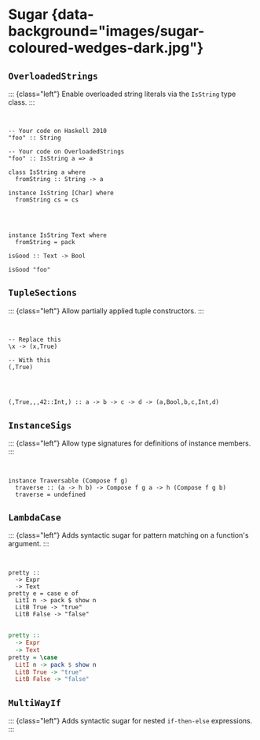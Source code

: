 # Sugar {data-background="images/sugar-coloured-wedges-dark.jpg"}

## `OverloadedStrings`

::: {class="left"}
Enable overloaded string literals via the `IsString` type class.
:::

##

<pre class="haskell"><code data-trim data-noescape>
<div class="fragment fade-in-then-semi-out">-- Your code on Haskell 2010
"foo" :: String
</div>
<div class="fragment fade-in-then-semi-out">-- Your code on OverloadedStrings
"foo" :: IsString a => a
</div>
<div class="fragment fade-in-then-semi-out">class IsString a where
  fromString :: String -> a
</div>
<div class="fragment fade-in-then-semi-out">instance IsString [Char] where
  fromString cs = cs
</div>
</code></pre>

##

<pre class="haskell"><code data-trim data-noescape>
<div class="fragment fade-in-then-semi-out">instance IsString Text where
  fromString = pack
</div>
<span class="fragment fade-in-then-semi-out">isGood :: Text -> Bool</span>

<span class="fragment fade-in-then-semi-out">isGood "foo"</span>
</code></pre>

## `TupleSections`

::: {class="left"}
Allow partially applied tuple constructors.
:::

##

<pre class="haskell"><code data-trim data-noescape>
<span class="fragment fade-in-then-semi-out">-- Replace this
\x -> (x,True)
</span>
<span class="fragment fade-in-then-semi-out">-- With this
(,True)
</span>
</code></pre>

##

<pre class="haskell"><code data-trim data-noescape>
(,True,,,42::Int,)<span class="fragment fade-in"> :: a -> b -> c -> d -> (a,Bool,b,c,Int,d)</span>
</code></pre>

## `InstanceSigs`

::: {class="left"}
Allow type signatures for definitions of instance members.
:::

##

<pre class="haskell"><code data-trim data-noescape>
<span class="fragment fade-in-then-semi-out" data-fragment-index="1">instance Traversable (Compose f g)</span>
  <span class="fragment fade-in" data-fragment-index="2">traverse :: (a -> h b) -> Compose f g a -> h (Compose f g b)</span>
  <span class="fragment fade-in-then-semi-out" data-fragment-index="1">traverse = undefined</span>
</code></pre>

## `LambdaCase`

::: {class="left"}
Adds syntactic sugar for pattern matching on a function's argument.
:::

##

<pre class="haskell"><code data-trim data-noescape>
pretty ::
  -> Expr
  -> Text
pretty <span class="fragment highlight-red">e = case e of</span>
  LitI n -> pack $ show n
  LitB True -> "true"
  LitB False -> "false"
</code></pre>

##

```haskell
pretty ::
  -> Expr
  -> Text
pretty = \case
  LitI n -> pack $ show n
  LitB True -> "true"
  LitB False -> "false"
```

## `MultiWayIf`

::: {class="left"}
Adds syntactic sugar for nested `if-then-else` expressions.
:::

##


